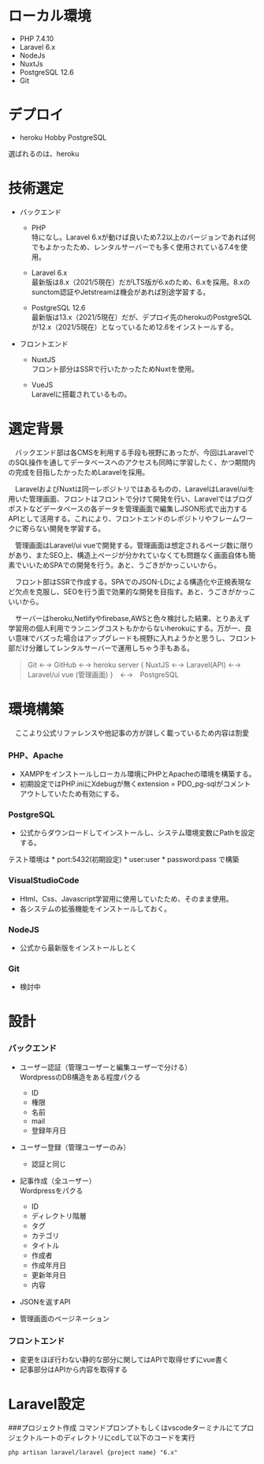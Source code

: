 # ローカル環境
* PHP 7.4.10
* Laravel 6.x
* NodeJs
* NuxtJs
* PostgreSQL 12.6
* Git

# デプロイ
* heroku Hobby PostgreSQL

選ばれるのは、heroku

# 技術選定
- バックエンド
  - PHP <br>
  特になし。Laravel 6.xが動けば良いため7.2以上のバージョンであれば何でもよかったため、レンタルサーバーでも多く使用されている7.4を使用。
  
  - Laravel 6.x<br>
  最新版は8.x（2021/5現在）だがLTS版が6.xのため、6.xを採用。8.xのsunctom認証やJetstreamは機会があれば別途学習する。
  
  - PostgreSQL 12.6<br>
  最新版は13.x（2021/5現在）だが、デプロイ先のherokuのPostgreSQLが12.x（2021/5現在）となっているため12.6をインストールする。

- フロントエンド
  - NuxtJS<br>
  フロント部分はSSRで行いたかったためNuxtを使用。
  
  - VueJS<br>
  Laravelに搭載されているもの。
  
  
# 選定背景
　バックエンド部は各CMSを利用する手段も視野にあったが、今回はLaravelでのSQL操作を通してデータベースへのアクセスも同時に学習したく、かつ期間内の完成を目指したかったためLaravelを採用。
  
　LaravelおよびNuxtは同一レポジトリではあるものの、LaravelはLaravel/uiを用いた管理画面、フロントはフロントで分けて開発を行い、Laravelではブログポストなどデータベースの各データを管理画面で編集しJSON形式で出力するAPIとして活用する。これにより、フロントエンドのレポジトリやフレームワークに寄らない開発を学習する。
  
　管理画面はLaravel/ui vueで開発する。管理画面は想定されるページ数に限りがあり、またSEO上、構造上ページが分かれていなくても問題なく画面自体も簡素でいいためSPAでの開発を行う。あと、うごきがかっこいいから。
  
　フロント部はSSRで作成する。SPAでのJSON-LDによる構造化や正規表現など欠点を克服し、SEOを行う面で効果的な開発を目指す。あと、うごきがかっこいいから。
  
  
　サーバーはheroku,Netlifyやfirebase,AWSと色々検討した結果、とりあえず学習用の個人利用でランニングコストもかからないherokuにする。万が一、良い意味でバズった場合はアップグレードも視野に入れようかと思うし、フロント部だけ分離してレンタルサーバーで運用しちゃう手もある。

>Git ←→ GitHub ←→ heroku server { NuxtJS ←→ Laravel(API) ←→　Laravel/ui vue (管理画面) }　←→　PostgreSQL<br>

# 環境構築

　ここより公式リファレンスや他記事の方が詳しく載っているため内容は割愛
 
 
 ### PHP、Apache

  * XAMPPをインストールしローカル環境にPHPとApacheの環境を構築する。
  * 初期設定ではPHP.iniにXdebugが無くextension = PDO_pg-sqlがコメントアウトしていたため有効にする。
  
### PostgreSQL
  * 公式からダウンロードしてインストールし、システム環境変数にPathを設定する。
  
テスト環境は
    * port:5432(初期設定)
    * user:user
    * password:pass
で構築


### VisualStudioCode

  * Html、Css、Javascript学習用に使用していたため、そのまま使用。
  * 各システムの拡張機能をインストールしておく。

### NodeJS
  * 公式から最新版をインストールしとく
  
### Git
  * 検討中

# 設計
  ### バックエンド
  
  - ユーザー認証（管理ユーザーと編集ユーザーで分ける）<br>
     WordpressのDB構造をある程度パクる
      - ID
      - 権限
      - 名前
      - mail
      - 登録年月日
     
  - ユーザー登録（管理ユーザーのみ）
      - 認証と同じ

  - 記事作成（全ユーザー）<br>
    Wordpressをパクる
      - ID
      - ディレクトリ階層
      - タグ
      - カテゴリ
      - タイトル
      - 作成者
      - 作成年月日
      - 更新年月日
      - 内容

  - JSONを返すAPI
  - 管理画面のページネーション

  ### フロントエンド
  * 変更をほぼ行わない静的な部分に関してはAPIで取得せずにvue書く
  * 記事部分はAPIから内容を取得する
  
# Laravel設定
  ###プロジェクト作成
  コマンドプロンプトもしくはvscodeターミナルにてプロジェクトルートのディレクトリにcdして以下のコードを実行

    php artisan laravel/laravel {project name} "6.x"
  

